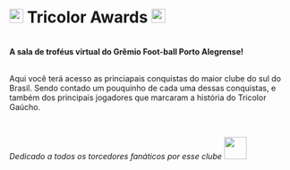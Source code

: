 <h1><img src="https://static.vecteezy.com/system/resources/previews/009/315/016/original/winner-trophy-in-flat-style-free-png.png" width="25" heigth="25"> Tricolor Awards <img src="https://static.vecteezy.com/system/resources/previews/009/315/016/original/winner-trophy-in-flat-style-free-png.png" width="25" heigth="25"></h1>
<br>
<b> A sala de troféus virtual do Grêmio Foot-ball Porto Alegrense! </b>
<br>
<br>
<p>Aqui você terá acesso as princiapais conquistas do maior clube do sul do Brasil. Sendo contado um pouquinho de cada uma dessas conquistas, e também dos principais jogadores que marcaram a história do Tricolor Gaúcho.</p>
<br>

<p><i>Dedicado a todos os torcedores fanáticos por esse clube</i> <img src="https://logodownload.org/wp-content/uploads/2017/02/gremio-logo-escudo-2.png" width="40" heigth="40"> </p> 
